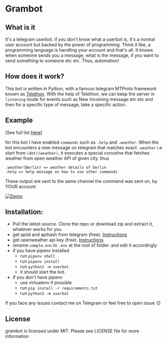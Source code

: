 # Grambot

## What is it
It's a telegram userbot. if you don't know what a userbot is, it's a normal user account but backed by the power of programming. Think it like, a programming language is handling your account and that's all. It knows when someone sends you a message, what is the message, if you want to send something to someone etc etc. Thus, automation!

## How does it work?
This bot is written in Python, with a famous telegram MTProto framework known as [Telethon](https://github.com/LonamiWebs/Telethon). With the help of Telethon, we can keep the server in `listening` mode for events such as New Incoming message etc etc and then for a specific type of message, take a specific action.

## Example
[See full list [Here](./Plugins.md)]

for this bot I have enabled `commands` such as `.help` and `.weather`.
When the bot encounters a new message on telegram that matches exact `.weather` i.e start from `(dot)(weather)`, it executes a special coroutine that fetches weather from open weather API of given city. thus
```
.weather(Berlin) => weather details of berlin
.help => help message on how to use other commands
```
These output are sent to the same channel the command was sent on, by YOUR account. 

[![Demo](https://img.youtube.com/vi/wybDkn1q3mA/0.jpg)](https://www.youtube.com/watch?v=wybDkn1q3mA)


## Installation:
 - Pull the latest source. Clone the repo or download zip and extract it, whatever works for you
 - get apiid and apihash from telegram (free). [Instructions](https://core.telegram.org/api/obtaining_api_id)
 - get openweather api key (free). [Instructions](https://openweathermap.org/appid)
 - rename `sample.env` to `.env` at the root of folder. and edit it accordingly
 - if you have pipenv installed
   - run `pipenv shell`
   - run `pipenv install`
   - run `python3 -m userbot`
   - it should start the bot.
 - if you don't have pipenv
   - use virtualenv if possible
   - run `pip install -r requirements.txt`
   - run `python3 -m userbot`

if you face any issues contact me on Telegram or feel free to open issue :D


## License
grambot is licensed under MIT. Please see LICENSE file for more information
